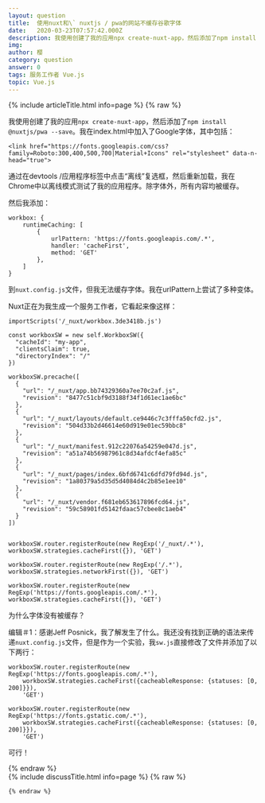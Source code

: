 ```yaml
---
layout: question
title:  使用nuxt和\` nuxtjs / pwa的网站不缓存谷歌字体
date:   2020-03-23T07:57:42.000Z
description: 我使用创建了我的应用npx create-nuxt-app，然后添加了npm install \`nuxtjs/pwa --save。我在index.htm...
img: 
author: 樱
category: question
answer: 0
tags: 服务工作者 Vue.js
topic: Vue.js
---
```

<div class="article-root">
  <div class="article">
    {% include articleTitle.html info=page %}
    {% raw %}
    <div class="article-content"><p><font style="vertical-align: inherit;"><font style="vertical-align: inherit;">我使用创建了我的应用</font></font><code>npx create-nuxt-app</code><font style="vertical-align: inherit;"><font style="vertical-align: inherit;">，然后添加了</font></font><code>npm install @nuxtjs/pwa --save</code><font style="vertical-align: inherit;"><font style="vertical-align: inherit;">。</font><font style="vertical-align: inherit;">我在index.html中加入了Google字体，其中包括：</font></font></p>

<pre><code>&lt;link href="https://fonts.googleapis.com/css?family=Roboto:300,400,500,700|Material+Icons" rel="stylesheet" data-n-head="true"&gt;
</code></pre>

<p><font style="vertical-align: inherit;"><font style="vertical-align: inherit;">通过在devtools /应用程序标签中点击“离线”复选框，然后重新加载，我在Chrome中以离线模式测试了我的应用程序。</font><font style="vertical-align: inherit;">除字体外，所有内容均被缓存。</font></font></p>

<p><font style="vertical-align: inherit;"><font style="vertical-align: inherit;">然后我添加：</font></font></p>

<pre><code>workbox: {<font></font>
    runtimeCaching: [<font></font>
        {<font></font>
            urlPattern: 'https://fonts.googleapis.com/.*',<font></font>
            handler: 'cacheFirst',<font></font>
            method: 'GET'<font></font>
        },<font></font>
    ]<font></font>
}<font></font>
</code></pre>

<p><font style="vertical-align: inherit;"><font style="vertical-align: inherit;">到</font></font><code>nuxt.config.js</code><font style="vertical-align: inherit;"><font style="vertical-align: inherit;">文件，但我无法缓存字体。</font><font style="vertical-align: inherit;">我在urlPattern上尝试了多种变体。</font></font></p>

<p><font style="vertical-align: inherit;"><font style="vertical-align: inherit;">Nuxt正在为我生成一个服务工作者，它看起来像这样：</font></font></p>

<pre><code>importScripts('/_nuxt/workbox.3de3418b.js')<font></font>
<font></font>
const workboxSW = new self.WorkboxSW({<font></font>
  "cacheId": "my-app",<font></font>
  "clientsClaim": true,<font></font>
  "directoryIndex": "/"<font></font>
})<font></font>
<font></font>
workboxSW.precache([<font></font>
  {<font></font>
    "url": "/_nuxt/app.bb74329360a7ee70c2af.js",<font></font>
    "revision": "8477c51cbf9d3188f34f1d61ec1ae6bc"<font></font>
  },<font></font>
  {<font></font>
    "url": "/_nuxt/layouts/default.ce9446c7c3fffa50cfd2.js",<font></font>
    "revision": "504d33b2d46614e60d919e01ec59bbc8"<font></font>
  },<font></font>
  {<font></font>
    "url": "/_nuxt/manifest.912c22076a54259e047d.js",<font></font>
    "revision": "a51a74b56987961c8d34afdcf4efa85c"<font></font>
  },<font></font>
  {<font></font>
    "url": "/_nuxt/pages/index.6bfd6741c6dfd79fd94d.js",<font></font>
    "revision": "1a80379a5d35d5d4084d4c2b85e1ee10"<font></font>
  },<font></font>
  {<font></font>
    "url": "/_nuxt/vendor.f681eb653617896fcd64.js",<font></font>
    "revision": "59c58901fd5142fdaac57cbee8c1aeb4"<font></font>
  }<font></font>
])<font></font>
<font></font>
<font></font>
workboxSW.router.registerRoute(new RegExp('/_nuxt/.*'), workboxSW.strategies.cacheFirst({}), 'GET')<font></font>
<font></font>
workboxSW.router.registerRoute(new RegExp('/.*'), workboxSW.strategies.networkFirst({}), 'GET')<font></font>
<font></font>
workboxSW.router.registerRoute(new RegExp('https://fonts.googleapis.com/.*'), workboxSW.strategies.cacheFirst({}), 'GET')<font></font>
</code></pre>

<p><font style="vertical-align: inherit;"><font style="vertical-align: inherit;">为什么字体没有被缓存？</font></font></p>

<p><font style="vertical-align: inherit;"><font style="vertical-align: inherit;">编辑＃1：感谢Jeff Posnick，我了解发生了什么。</font><font style="vertical-align: inherit;">我还没有找到正确的语法来传递</font></font><code>nuxt.config.js</code><font style="vertical-align: inherit;"><font style="vertical-align: inherit;">文件，但是作为一个实验，我</font></font><code>sw.js</code><font style="vertical-align: inherit;"><font style="vertical-align: inherit;">直接修改</font><font style="vertical-align: inherit;">了</font><font style="vertical-align: inherit;">文件并添加了以下两行：</font></font></p>

<pre><code>workboxSW.router.registerRoute(new RegExp('https://fonts.googleapis.com/.*'),<font></font>
    workboxSW.strategies.cacheFirst({cacheableResponse: {statuses: [0, 200]}}), <font></font>
    'GET')<font></font>
<font></font>
workboxSW.router.registerRoute(new RegExp('https://fonts.gstatic.com/.*'),<font></font>
    workboxSW.strategies.cacheFirst({cacheableResponse: {statuses: [0, 200]}}),<font></font>
    'GET')<font></font>
</code></pre>

<p><font style="vertical-align: inherit;"><font style="vertical-align: inherit;">可行！</font></font></p></div>
    {% endraw %}
  </div>

  <div class="discuss-wrapper">
    {% include discussTitle.html info=page %}
    {% raw %}
    
    {% endraw %}
  </div>
<div>
